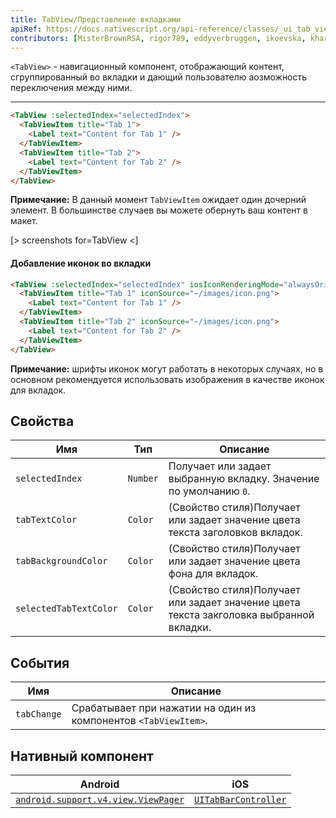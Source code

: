 ```yaml
---
title: TabView/Представление вкладками
apiRef: https://docs.nativescript.org/api-reference/classes/_ui_tab_view_.tabview
contributors: [MisterBrownRSA, rigor789, eddyverbruggen, ikoevska, kharysharpe]
---
```


`<TabView>` - навигационный компонент, отображающий контент, сгруппированный во вкладки и дающий пользователю аозможность переключения между ними.

---

```html
<TabView :selectedIndex="selectedIndex">
  <TabViewItem title="Tab 1">
    <Label text="Content for Tab 1" />
  </TabViewItem>
  <TabViewItem title="Tab 2">
    <Label text="Content for Tab 2" />
  </TabViewItem>
</TabView>
```

**Примечание:** В данный момент `TabViewItem` ожидает один дочерний элемент. В большинстве случаев вы можете обернуть ваш контент в макет.

[> screenshots for=TabView <]

#### Добавление иконок во вкладки

```html
<TabView :selectedIndex="selectedIndex" iosIconRenderingMode="alwaysOriginal">
  <TabViewItem title="Tab 1" iconSource="~/images/icon.png">
    <Label text="Content for Tab 1" />
  </TabViewItem>
  <TabViewItem title="Tab 2" iconSource="~/images/icon.png">
    <Label text="Content for Tab 2" />
  </TabViewItem>
</TabView>
```
**Примечание:** шрифты иконок могут работать в некоторых случаях, но в основном рекомендуется использовать изображения в качестве иконок для вкладок.

## Свойства

| Имя | Тип | Описание |
|------|------|-------------|
| `selectedIndex` | `Number` | Получает или задает выбранную вкладку. Значение по умолчанию `0`.
| `tabTextColor` | `Color` | (Свойство стиля)Получает или задает значение цвета текста заголовков вкладок.
| `tabBackgroundColor` | `Color` | (Свойство стиля)Получает или задает значение цвета фона для вкладок.
| `selectedTabTextColor` | `Color` | (Свойство стиля)Получает или задает значение цвета текста закголовка выбранной вкладки.

## События

| Имя | Описание |
|------|-------------|
| `tabChange` | Срабатывает при нажатии на один из компонентов `<TabViewItem>`.

## Нативный компонент

| Android | iOS |
|---------|-----|
| [`android.support.v4.view.ViewPager`](https://developer.android.com/reference/android/support/v4/view/ViewPager.html) | [`UITabBarController`](https://developer.apple.com/documentation/uikit/uitabbarcontroller)
